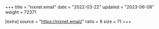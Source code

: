 +++
title = "nixnet.email"
date = "2022-03-22"
updated = "2023-06-08"
weight = 72371

[extra]
source = "https://nixnet.email/"
ratio = 8
size = 71
+++
